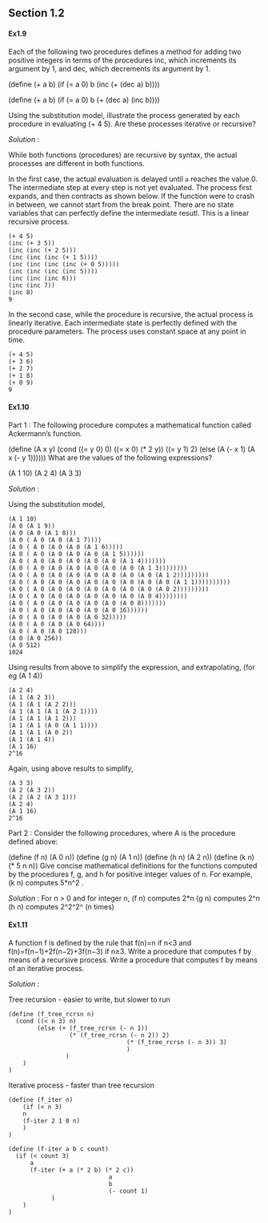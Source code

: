 
## Section 1.2

#### Ex1.9

Each of the following two procedures defines a method for adding two positive integers in terms of the procedures inc, which increments its argument by 1, and dec, which decrements its argument by 1.

(define (+ a b)
  (if (= a 0) 
      b 
      (inc (+ (dec a) b))))

(define (+ a b)
  (if (= a 0) 
      b 
      (+ (dec a) (inc b))))

Using the substitution model, illustrate the process generated by each procedure in evaluating (+ 4 5). Are these processes iterative or recursive?

_Solution_ :

While both functions (procedures) are recursive by syntax, the actual processes are different in both functions.

In the first case, the actual evaluation is delayed until `a` reaches the value 0. The intermediate step at every step is not yet evaluated. The process first expands, and then contracts as shown below. If the function were to crash in between, we cannot start from the break point. There are no state variables that can perfectly define the intermediate resutl. This is a linear recursive process.

```
(+ 4 5)
(inc (+ 3 5))
(inc (inc (+ 2 5)))
(inc (inc (inc (+ 1 5))))
(inc (inc (inc (inc (+ 0 5)))))
(inc (inc (inc (inc 5))))
(inc (inc (inc 6)))
(inc (inc 7))
(inc 8)
9
```

In the second case, while the procedure is recursive, the actual process is linearly iterative. Each intermediate state is perfectly defined with the procedure parameters. The process uses constant space at any point in time.
```
(+ 4 5)
(+ 3 6)
(+ 2 7)
(+ 1 8)
(+ 0 9)
9
```

#### Ex1.10

Part 1 : The following procedure computes a mathematical function called Ackermann’s function.

(define (A x y)
  (cond ((= y 0) 0)
        ((= x 0) (* 2 y))
        ((= y 1) 2)
        (else (A (- x 1)
                 (A x (- y 1))))))
What are the values of the following expressions?

(A 1 10)
(A 2 4)
(A 3 3)

_Solution_ :

Using the substitution model, 
```
(A 1 10)
(A 0 (A 1 9))
(A 0 (A 0 (A 1 8)))
(A 0 ( A 0 (A 0 (A 1 7))))
(A 0 ( A 0 (A 0 (A 0 (A 1 6)))))
(A 0 ( A 0 (A 0 (A 0 (A 0 (A 1 5))))))
(A 0 ( A 0 (A 0 (A 0 (A 0 (A 0 (A 1 4)))))))
(A 0 ( A 0 (A 0 (A 0 (A 0 (A 0 (A 0 (A 1 3))))))))
(A 0 ( A 0 (A 0 (A 0 (A 0 (A 0 (A 0 (A 0 (A 1 2)))))))))
(A 0 ( A 0 (A 0 (A 0 (A 0 (A 0 (A 0 (A 0 (A 0 (A 1 1))))))))))
(A 0 ( A 0 (A 0 (A 0 (A 0 (A 0 (A 0 (A 0 (A 0 2)))))))))
(A 0 ( A 0 (A 0 (A 0 (A 0 (A 0 (A 0 (A 0 4))))))))
(A 0 ( A 0 (A 0 (A 0 (A 0 (A 0 (A 0 8)))))))
(A 0 ( A 0 (A 0 (A 0 (A 0 (A 0 16))))))
(A 0 ( A 0 (A 0 (A 0 (A 0 32)))))
(A 0 ( A 0 (A 0 (A 0 64))))
(A 0 ( A 0 (A 0 128)))
(A 0 (A 0 256))
(A 0 512)
1024
```

Using results from above to simplify the expression, and extrapolating, (for eg (A 1 4)) 
```
(A 2 4)
(A 1 (A 2 3))
(A 1 (A 1 (A 2 2)))
(A 1 (A 1 (A 1 (A 2 1))))
(A 1 (A 1 (A 1 2)))
(A 1 (A 1 (A 0 (A 1 1))))
(A 1 (A 1 (A 0 2))
(A 1 (A 1 4))
(A 1 16)
2^16
```

Again, using above results to simplify, 
```
(A 3 3)
(A 2 (A 3 2))
(A 2 (A 2 (A 3 1)))
(A 2 4)
(A 1 16)
2^16
```

Part 2 : Consider the following procedures, where A is the procedure defined above:

(define (f n) (A 0 n))
(define (g n) (A 1 n))
(define (h n) (A 2 n))
(define (k n) (* 5 n n))
Give concise mathematical definitions for the functions computed by the procedures f, g, and h for positive integer values of n. For example, (k n) computes 5*n^2 .

_Solution_ :
For n > 0 and for integer n, 
(f n) computes 2*n
(g n) computes 2^n
(h n) computes 2^2^2^   (n times)

#### Ex1.11

A function f is defined by the rule that f(n)=n if n<3 and f(n)=f(n−1)+2f(n−2)+3f(n−3) if n≥3. Write a procedure that computes f by means of a recursive process. Write a procedure that computes f by means of an iterative process.

_Solution_ :

Tree recursion - easier to write, but slower to run
```
(define (f_tree_rcrsn n)
  (cond ((< n 3) n)
        (else (+ (f_tree_rcrsn (- n 1))
                 (* (f_tree_rcrsn (- n 2)) 2)
								 (* (f_tree_rcrsn (- n 3)) 3)
								 )
				)
	)
)
```

Iterative process - faster than tree recursion
```
(define (f_iter n) 
	(if (< n 3)
	n
	(f-iter 2 1 0 n)
	)
)

(define (f-iter a b c count)
  (if (< count 3)
      a
      (f-iter (+ a (* 2 b) (* 2 c)) 
							a 
							b 
							(- count 1)
			)
	)
)
```
